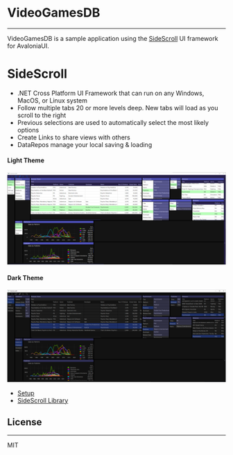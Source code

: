 # VideoGamesDB
---
VideoGamesDB is a sample application using the [SideScroll](https://github.com/SideScrollUI/SideScroll) UI framework for AvaloniaUI. 

# SideScroll
* .NET Cross Platform UI Framework that can run on any Windows, MacOS, or Linux system
* Follow multiple tabs 20 or more levels deep. New tabs will load as you scroll to the right
* Previous selections are used to automatically select the most likely options
* Create Links to share views with others
* DataRepos manage your local saving & loading

#### Light Theme
![Light Theme](Images/Screenshots/PsychonautsAndChartsLight.png)
#### Dark Theme
![Dark Theme](Images/Screenshots/PsychonautsAndChartsDark.png)

* [Setup](Docs/Setup.md)
* [SideScroll Library](https://github.com/SideScrollUI/SideScroll)

## License
---
MIT